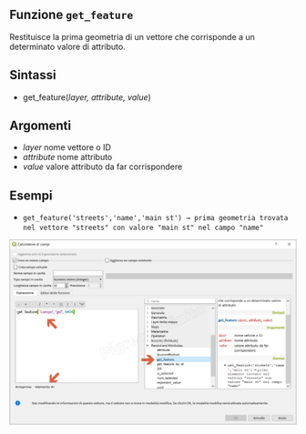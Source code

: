 ## Funzione `get_feature`

Restituisce la prima geometria di un vettore che corrisponde a un determinato valore di attributo.

## Sintassi

* get_feature(*layer, attribute, value*)

## Argomenti

* *layer* nome vettore o ID
* *attribute* nome attributo
* *value* valore attributo da far corrispondere

## Esempi

* `get_feature('streets','name','main st') → prima geometria trovata nel vettore "streets" con valore "main st" nel campo "name"`


![](/img/record_e_attributi/get_feature1.png)